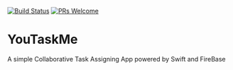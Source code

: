 
[![Build Status](https://www.bitrise.io/app/34120f15e2c3e73b.svg?token=04_PZowt0h2FX7IynvOqOQ&branch=master)](https://www.bitrise.io/app/34120f15e2c3e73b) 
[![PRs Welcome](https://img.shields.io/badge/PRs-welcome-brightgreen.svg?style=flat-square)](http://makeapullrequest.com)
# YouTaskMe
A simple Collaborative Task Assigning App powered by Swift and FireBase
